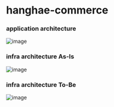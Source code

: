 # hanghae-commerce

### application architecture
![image](https://github.com/hanghae99-plus2-team3/hanghae-commerce/assets/60100532/3002e536-764d-4688-95e5-f727bf81e96c)

### infra architecture As-Is
![image](https://github.com/hanghae99-plus2-team3/hanghae-commerce/assets/60100532/3bd14351-0aab-4913-beb1-abaf74658ee7)

### infra architecture To-Be
![image](https://github.com/hanghae99-plus2-team3/hanghae-commerce/assets/60100532/33bf3ff3-0c51-4988-bb9d-242d06f261cf)

